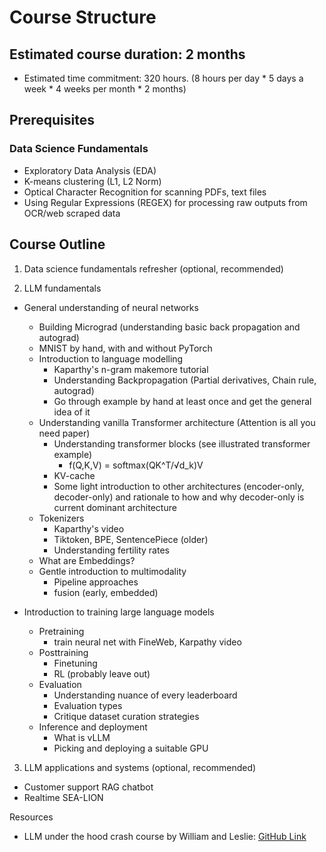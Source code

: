 # Course Structure

## Estimated course duration: 2 months
* Estimated time commitment: 320 hours. (8 hours per day * 5 days a week * 4 weeks per month * 2 months)

## Prerequisites

### Data Science Fundamentals
* Exploratory Data Analysis (EDA)
* K-means clustering (L1, L2 Norm)
* Optical Character Recognition for scanning PDFs, text files
* Using Regular Expressions (REGEX) for processing raw outputs from OCR/web scraped data

## Course Outline

1. Data science fundamentals refresher (optional, recommended)

2. LLM fundamentals
* General understanding of neural networks
    * Building Micrograd (understanding basic back propagation and autograd)
    * MNIST by hand, with and without PyTorch
    * Introduction to language modelling 
        * Kaparthy's n-gram makemore tutorial
        * Understanding Backpropagation (Partial derivatives, Chain rule, autograd)
        * Go through example by hand at least once and get the general idea of it
    * Understanding vanilla Transformer architecture (Attention is all you need paper)
        * Understanding transformer blocks (see illustrated transformer example)
            * f(Q,K,V) = softmax(QK^T/√d_k)V
        * KV-cache
        * Some light introduction to other architectures (encoder-only, decoder-only) and rationale to how and why decoder-only is current dominant architecture
    * Tokenizers
        * Kaparthy's video
        * Tiktoken, BPE, SentencePiece (older)
        * Understanding fertility rates
    * What are Embeddings?
    * Gentle introduction to multimodality
        * Pipeline approaches
        * fusion (early, embedded)

* Introduction to training large language models
    * Pretraining
        * train neural net with FineWeb, Karpathy video
    * Posttraining
        * Finetuning
        * RL (probably leave out)
    * Evaluation
        * Understanding nuance of every leaderboard
        * Evaluation types
        * Critique dataset curation strategies
    * Inference and deployment
        * What is vLLM
        * Picking and deploying a suitable GPU

3. LLM applications and systems (optional, recommended)
* Customer support RAG chatbot
* Realtime SEA-LION


Resources
* LLM under the hood crash course by William and Leslie: [GitHub Link](https://github.com/aisingapore/learning-buildgpt2)